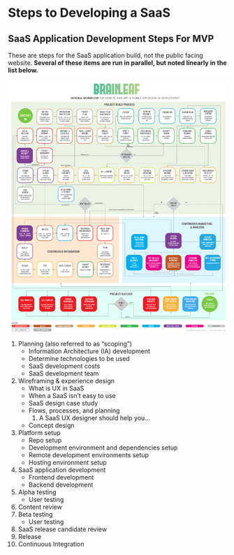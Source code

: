 # Steps to Developing a SaaS

## SaaS Application Development Steps For MVP

These are steps for the SaaS application build, not the public facing website. **Several of these items are run in parallel, but noted linearly in the list below.**

![](../.gitbook/assets/image.png)

1. Planning \(also referred to as “scoping”\)
   * Information Architecture \(IA\) development
   * Determine technologies to be used
   * SaaS development costs
   * SaaS development team 
2. Wireframing & experience design
   * What is UX in SaaS
   * When a SaaS isn’t easy to use
   * SaaS design case study
   * Flows, processes, and planning
     1. A SaaS UX designer should help you...
   * Concept design 
3. Platform setup
   * Repo setup
   * Development environment and dependencies setup
   * Remote development environments setup
   * Hosting environment setup 
4. SaaS application development
   * Frontend development
   * Backend development 
5. Alpha testing
   * User testing 
6. Content review
7. Beta testing
   * User testing 
8. SaaS release candidate review
9. Release
10. Continuous Integration

### 


